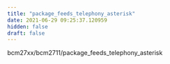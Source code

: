 ```yaml
---
title: "package_feeds_telephony_asterisk"
date: 2021-06-29 09:25:37.120959
hidden: false
draft: false
---
```


bcm27xx/bcm2711/package_feeds_telephony_asterisk

